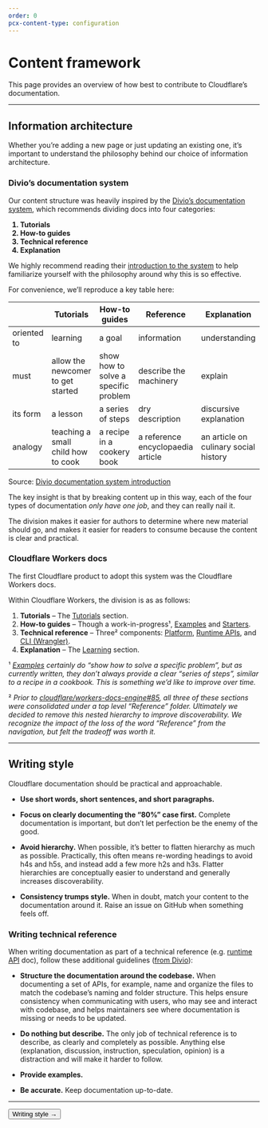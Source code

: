 ```yaml
---
order: 0
pcx-content-type: configuration
---
```


# Content framework

This page provides an overview of how best to contribute to Cloudflare’s documentation.

***

## Information architecture

Whether you’re adding a new page or just updating an existing one, it’s important to understand the philosophy behind our choice of information architecture.

### Divio’s documentation system

Our content structure was heavily inspired by the [Divio’s documentation system](https://documentation.divio.com), which recommends dividing docs into four categories:

<strong>

1.  Tutorials
2.  How-to guides
3.  Technical reference
4.  Explanation

</strong>

We highly recommend reading their [introduction to the system](https://documentation.divio.com/introduction) to help familiarize yourself with the philosophy around why this is so effective.

For convenience, we’ll reproduce a key table here:

<TableWrap>
<span style={{fontSize:".9em"}}>

|            | Tutorials                          | How-to guides                        | Reference                         | Explanation                           |
|------------|------------------------------------|--------------------------------------|-----------------------------------|---------------------------------------|
| oriented to| learning                           | a goal                               | information                       | understanding                         |
| must       | allow the newcomer to get started  | show how to solve a specific problem | describe the machinery            | explain                               |
| its form   | a lesson                           | a series of steps                    | dry description                   | discursive explanation                |
| analogy    | teaching a small child how to cook | a recipe in a cookery book           | a reference encyclopaedia article | an article on culinary social history |

</span>
</TableWrap>

<p style={{margin:"-.5em 0 1.5em",fontSize:".9em"}}>

Source: [Divio documentation system introduction](https://documentation.divio.com/introduction)

</p>

The key insight is that by breaking content up in this way, each of the four types of documentation *only have one job*, and they can really nail it.

The division makes it easier for authors to determine where new material should go, and makes it easier for readers to consume because the content is clear and practical.

### Cloudflare Workers docs

The first Cloudflare product to adopt this system was the Cloudflare Workers docs.

Within Cloudflare Workers, the division is as as follows:

1.  **Tutorials** – The [Tutorials](https://developers.cloudflare.com/workers/tutorials) section.
2.  **How-to guides** – Though a work-in-progress¹, [Examples](https://developers.cloudflare.com/workers/examples) and [Starters](https://developers.cloudflare.com/workers/starters).
3.  **Technical reference** – Three² components: [Platform](https://developers.cloudflare.com/workers/platform), [Runtime APIs](https://developers.cloudflare.com/workers/runtime-apis), and [CLI (Wrangler)](https://developers.cloudflare.com/workers/cli-wrangler).
4.  **Explanation** – The [Learning](https://developers.cloudflare.com/workers/learning) section.

¹ *[Examples](/examples) certainly do “show how to solve a specific problem”, but as currently written, they don’t always provide a clear “series of steps”, similar to a recipe in a cookbook. This is something we’d like to improve over time.*

² *Prior to [cloudflare/workers-docs-engine#85](https://github.com/cloudflare/workers-docs-engine/pull/85), all three of these sections were consolidated under a top level “Reference” folder. Ultimately we decided to remove this nested hierarchy to improve discoverability. We recognize the impact of the loss of the word “Reference” from the navigation, but felt the tradeoff was worth it.*

***

## Writing style

Cloudflare documentation should be practical and approachable.

*   **Use short words, short sentences, and short paragraphs.**

*   **Focus on clearly documenting the “80%” case first.** Complete documentation is important, but don’t let perfection be the enemy of the good.

*   **Avoid hierarchy.** When possible, it’s better to flatten hierarchy as much as possible. Practically, this often means re-wording headings to avoid h4s and h5s, and instead add a few more h2s and h3s. Flatter hierarchies are conceptually easier to understand and generally increases discoverability.

*   **Consistency trumps style.** When in doubt, match your content to the documentation around it. Raise an issue on GitHub when something feels off.

### Writing technical reference

When writing documentation as part of a technical reference (e.g. [runtime API](https://developers.cloudflare.com/workers/runtime-apis) doc), follow these additional guidelines ([from Divio](https://documentation.divio.com/reference/#reference)):

*   **Structure the documentation around the codebase.** When documenting a set of APIs, for example, name and organize the files to match the codebase’s naming and folder structure. This helps ensure consistency when communicating with users, who may see and interact with codebase, and helps maintainers see where documentation is missing or needs to be updated.

*   **Do nothing but describe.** The only job of technical reference is to describe, as clearly and completely as possible. Anything else (explanation, discussion, instruction, speculation, opinion) is a distraction and will make it harder to follow.

*   **Provide examples.**

*   **Be accurate.** Keep documentation up-to-date.

***

<ButtonGroup>
  <Button type="secondary" href="/contributing/content/writing-style">Writing style →</Button>
</ButtonGroup>
